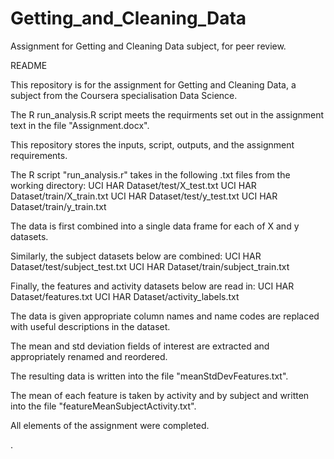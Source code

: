 Getting_and_Cleaning_Data
=========================

Assignment for Getting and Cleaning Data subject, for peer review.

README

This repository is for the assignment for Getting and Cleaning Data, a subject from the Coursera specialisation Data Science. 

The R run_analysis.R script meets the requirments set out in the assignment text in the file "Assignment.docx".

This repository stores the inputs, script, outputs, and the assignment requirements. 

The R script "run_analysis.r" takes in the following .txt files from the working directory:
UCI HAR Dataset/test/X_test.txt
UCI HAR Dataset/train/X_train.txt
UCI HAR Dataset/test/y_test.txt
UCI HAR Dataset/train/y_train.txt

The data is first combined into a single data frame for each of X and y datasets. 

Similarly, the subject datasets below are combined:
UCI HAR Dataset/test/subject_test.txt
UCI HAR Dataset/train/subject_train.txt

Finally, the features and activity datasets below are read in:
UCI HAR Dataset/features.txt
UCI HAR Dataset/activity_labels.txt

The data is given appropriate column names and name codes are replaced with useful descriptions in the dataset.

The mean and std deviation fields of interest are extracted and appropriately renamed and reordered.

The resulting data is written into the file "meanStdDevFeatures.txt".

The mean of each feature is taken by activity and by subject and written into the file "featureMeanSubjectActivity.txt".

All elements of the assignment were completed. 







.
